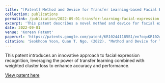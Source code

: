 ```yaml
---
title: "[Patent] Method and Device for Transfer Learning-based Facial Expression Recognition Using Weighted Cluster Loss"
collection: publications
permalink: /publication/2022-09-01-transfer-learning-facial-expression
excerpt: 'This patent describes a novel method and device for facial expression recognition utilizing transfer learning and weighted cluster loss techniques.'
date: 2022-09-01
venue: 'Korean Patent'
paperurl: 'https://patents.google.com/patent/KR102441185B1/en?oq=KR102441185B1'
citation: 'Seokhoon Yoon, Quan T. Ngo. (2022). "Method and Device for Transfer Learning-based Facial Expression Recognition Using Weighted Cluster Loss", Korean Patent No. 10-2441185.'
---
```

This patent introduces an innovative approach to facial expression recognition, leveraging the power of transfer learning combined with weighted cluster loss to enhance accuracy and performance.

[View patent here](https://patents.google.com/patent/KR102441185B1/en?oq=KR102441185B1)
